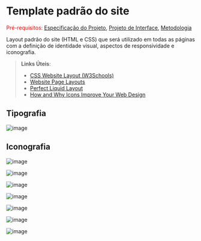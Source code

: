 # Template padrão do site

<span style="color:red">Pré-requisitos: <a href="2-Especificação do Projeto.md"> Especificação do Projeto</a></span>, <a href="3-Projeto de Interface.md"> Projeto de Interface</a>, <a href="4-Metodologia.md"> Metodologia</a>

Layout padrão do site (HTML e CSS) que será utilizado em todas as páginas com a definição de identidade visual, aspectos de responsividade e iconografia.

> **Links Úteis**:
>
> - [CSS Website Layout (W3Schools)](https://www.w3schools.com/css/css_website_layout.asp)
> - [Website Page Layouts](http://www.cellbiol.com/bioinformatics_web_development/chapter-3-your-first-web-page-learning-html-and-css/website-page-layouts/)
> - [Perfect Liquid Layout](https://matthewjamestaylor.com/perfect-liquid-layouts)
> - [How and Why Icons Improve Your Web Design](https://usabilla.com/blog/how-and-why-icons-improve-you-web-design/)


## Tipografia
![image](https://user-images.githubusercontent.com/34171313/236716947-35a1f784-9423-4c1f-8c3d-aa4a7473288e.png)

## Iconografia
![image](https://user-images.githubusercontent.com/34171313/236717338-ad05e536-f49d-4d49-8a6e-7e8465c9efee.png)

![image](https://user-images.githubusercontent.com/34171313/236717368-f471e803-14e8-4e55-8d92-2b1291771593.png)

![image](https://user-images.githubusercontent.com/34171313/236717385-0655b7be-a468-4149-bc38-0692d28a723c.png)

![image](https://user-images.githubusercontent.com/34171313/236717403-5586c624-b827-4e19-8507-c40e8f015115.png)

![image](https://user-images.githubusercontent.com/34171313/236717456-95916b06-6825-48df-b9a6-276b170e8b9d.png)

![image](https://user-images.githubusercontent.com/34171313/236717483-93e9cac2-fa8f-4a04-8c62-b0ef44b7cf67.png)

![image](https://user-images.githubusercontent.com/34171313/236717498-07f28d4a-5099-4d76-8b90-221d70bbbdb6.png)
